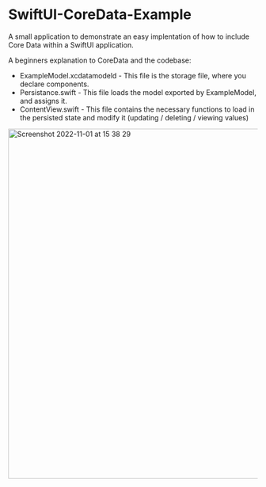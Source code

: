 # SwiftUI-CoreData-Example

A small application to demonstrate an easy implentation of how to include Core Data within a SwiftUI application.

A beginners explanation to CoreData and the codebase:

* ExampleModel.xcdatamodeld - This file is the storage file, where you declare components.
* Persistance.swift - This file loads the model exported by ExampleModel, and assigns it.
* ContentView.swift - This file contains the necessary functions to load in the persisted state and modify it (updating / deleting / viewing values)

<img width="707" alt="Screenshot 2022-11-01 at 15 38 29" style="scale(0.5)" src="https://user-images.githubusercontent.com/62760393/199274148-936da7bf-f0a4-4ec1-85a0-83e03f3880a0.png">
